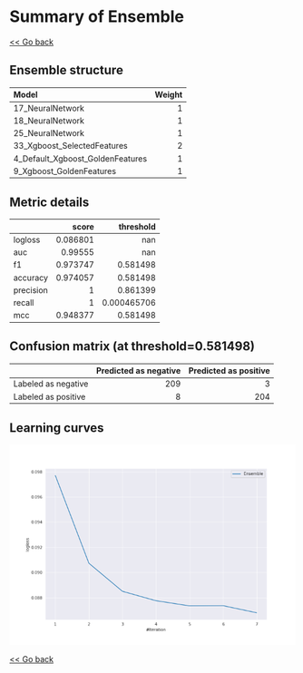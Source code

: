 # Summary of Ensemble

[<< Go back](../README.md)


## Ensemble structure
| Model                            |   Weight |
|:---------------------------------|---------:|
| 17_NeuralNetwork                 |        1 |
| 18_NeuralNetwork                 |        1 |
| 25_NeuralNetwork                 |        1 |
| 33_Xgboost_SelectedFeatures      |        2 |
| 4_Default_Xgboost_GoldenFeatures |        1 |
| 9_Xgboost_GoldenFeatures         |        1 |

## Metric details
|           |    score |     threshold |
|:----------|---------:|--------------:|
| logloss   | 0.086801 | nan           |
| auc       | 0.99555  | nan           |
| f1        | 0.973747 |   0.581498    |
| accuracy  | 0.974057 |   0.581498    |
| precision | 1        |   0.861399    |
| recall    | 1        |   0.000465706 |
| mcc       | 0.948377 |   0.581498    |


## Confusion matrix (at threshold=0.581498)
|                     |   Predicted as negative |   Predicted as positive |
|:--------------------|------------------------:|------------------------:|
| Labeled as negative |                     209 |                       3 |
| Labeled as positive |                       8 |                     204 |

## Learning curves
![Learning curves](learning_curves.png)

[<< Go back](../README.md)
